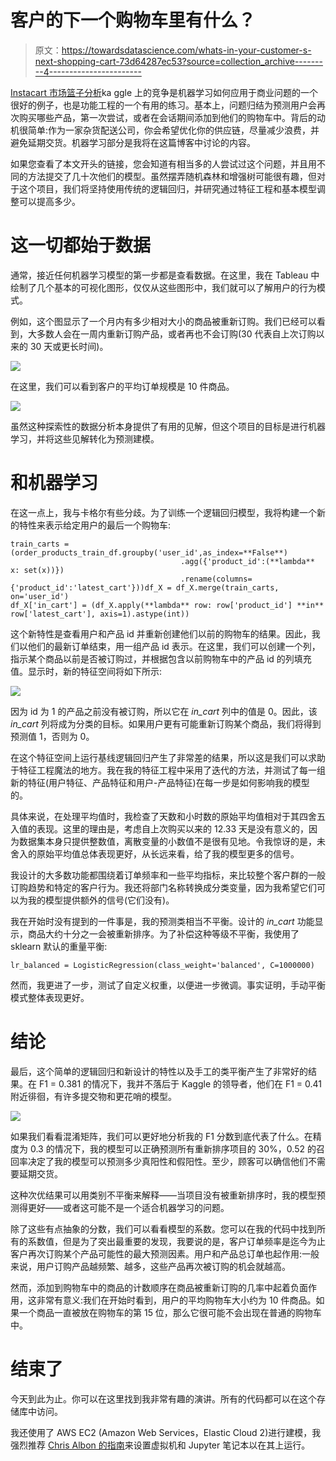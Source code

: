 # 客户的下一个购物车里有什么？

> 原文：<https://towardsdatascience.com/whats-in-your-customer-s-next-shopping-cart-73d64287ec53?source=collection_archive---------4----------------------->

[Instacart 市场篮子分析](https://www.kaggle.com/c/instacart-market-basket-analysis)ka ggle 上的竞争是机器学习如何应用于商业问题的一个很好的例子，也是功能工程的一个有用的练习。基本上，问题归结为预测用户会再次购买哪些产品，第一次尝试，或者在会话期间添加到他们的购物车中。背后的动机很简单:作为一家杂货配送公司，你会希望优化你的供应链，尽量减少浪费，并避免延期交货。机器学习部分是我将在这篇博客中讨论的内容。

如果您查看了本文开头的链接，您会知道有相当多的人尝试过这个问题，并且用不同的方法提交了几十次他们的模型。虽然摆弄随机森林和增强树可能很有趣，但对于这个项目，我们将坚持使用传统的逻辑回归，并研究通过特征工程和基本模型调整可以提高多少。

# 这一切都始于数据

通常，接近任何机器学习模型的第一步都是查看数据。在这里，我在 Tableau 中绘制了几个基本的可视化图形，仅仅从这些图形中，我们就可以了解用户的行为模式。

例如，这个图显示了一个月内有多少相对大小的商品被重新订购。我们已经可以看到，大多数人会在一周内重新订购产品，或者再也不会订购(30 代表自上次订购以来的 30 天或更长时间)。

![](img/7a7568df52b036916c51d003cc72d85d.png)

在这里，我们可以看到客户的平均订单规模是 10 件商品。

![](img/f5c55b6f7547d8f832a4764d5fd2829e.png)

虽然这种探索性的数据分析本身提供了有用的见解，但这个项目的目标是进行机器学习，并将这些见解转化为预测建模。

# 和机器学习

在这一点上，我与卡格尔有些分歧。为了训练一个逻辑回归模型，我将构建一个新的特性来表示给定用户的最后一个购物车:

```
train_carts = (order_products_train_df.groupby('user_id',as_index=**False**)
                                      .agg({'product_id':(**lambda** x: set(x))})
                                      .rename(columns={'product_id':'latest_cart'}))df_X = df_X.merge(train_carts, on='user_id')
df_X['in_cart'] = (df_X.apply(**lambda** row: row['product_id'] **in** row['latest_cart'], axis=1).astype(int))
```

这个新特性是查看用户和产品 id 并重新创建他们以前的购物车的结果。因此，我们以他们的最新订单结束，用一组产品 id 表示。在这里，我们可以创建一个列，指示某个商品以前是否被订购过，并根据包含以前购物车中的产品 id 的列填充值。显示时，新的特征空间将如下所示:

![](img/9a68e62bc3ca1c7f9b4d45de0060a869.png)

因为 id 为 1 的产品之前没有被订购，所以它在 *in_cart* 列中的值是 0。因此，该 *in_cart* 列将成为分类的目标。如果用户更有可能重新订购某个商品，我们将得到预测值 1，否则为 0。

在这个特征空间上运行基线逻辑回归产生了非常差的结果，所以这是我们可以求助于特征工程魔法的地方。我在我的特征工程中采用了迭代的方法，并测试了每一组新的特征(用户特征、产品特征和用户-产品特征)在每一步是如何影响我的模型的。

具体来说，在处理平均值时，我检查了天数和小时数的原始平均值相对于其四舍五入值的表现。这里的理由是，考虑自上次购买以来的 12.33 天是没有意义的，因为数据集本身只提供整数值，离散变量的小数值不是很有见地。令我惊讶的是，未舍入的原始平均值总体表现更好，从长远来看，给了我的模型更多的信号。

我设计的大多数功能都围绕着订单频率和一些平均指标，来比较整个客户群的一般订购趋势和特定的客户行为。我还将部门名称转换成分类变量，因为我希望它们可以为我的模型提供额外的信号(它们没有)。

我在开始时没有提到的一件事是，我的预测类相当不平衡。设计的 *in_cart* 功能显示，商品大约十分之一会被重新排序。为了补偿这种等级不平衡，我使用了 sklearn 默认的重量平衡:

```
lr_balanced = LogisticRegression(class_weight='balanced', C=1000000)
```

然而，我更进了一步，测试了自定义权重，以便进一步微调。事实证明，手动平衡模式整体表现更好。

# 结论

最后，这个简单的逻辑回归和新设计的特性以及手工的类平衡产生了非常好的结果。在 F1 = 0.381 的情况下，我并不落后于 Kaggle 的领导者，他们在 F1 = 0.41 附近徘徊，有许多提交物和更花哨的模型。

![](img/6da878f48ad7e8750262069c24f74005.png)

如果我们看看混淆矩阵，我们可以更好地分析我的 F1 分数到底代表了什么。在精度为 0.3 的情况下，我的模型可以正确预测所有重新排序项目的 30%，0.52 的召回率决定了我的模型可以预测多少真阳性和假阳性。至少，顾客可以确信他们不需要延期交货。

这种次优结果可以用类别不平衡来解释——当项目没有被重新排序时，我的模型预测得更好——或者这可能不是一个适合机器学习的问题。

除了这些有点抽象的分数，我们可以看看模型的系数。您可以在我的代码中找到所有的系数值，但是为了突出最重要的发现，我要说的是，客户订单频率是迄今为止客户再次订购某个产品可能性的最大预测因素。用户和产品总订单也起作用:一般来说，用户订购产品越频繁、越多，这些产品再次被订购的机会就越高。

然而，添加到购物车中的商品的计数顺序在商品被重新订购的几率中起着负面作用，这非常有意义:我们在开始时看到，用户的平均购物车大小约为 10 件商品。如果一个商品一直被放在购物车的第 15 位，那么它很可能不会出现在普通的购物车中。

# 结束了

今天到此为止。你可以在这里找到我非常有趣的演讲。所有的代码都可以在这个存储库中访问。

我还使用了 AWS EC2 (Amazon Web Services，Elastic Cloud 2)进行建模，我强烈推荐 [Chris Albon 的指南](https://chrisalbon.com/software_engineering/cloud_computing/run_project_jupyter_on_amazon_ec2/)来设置虚拟机和 Jupyter 笔记本以在其上运行。